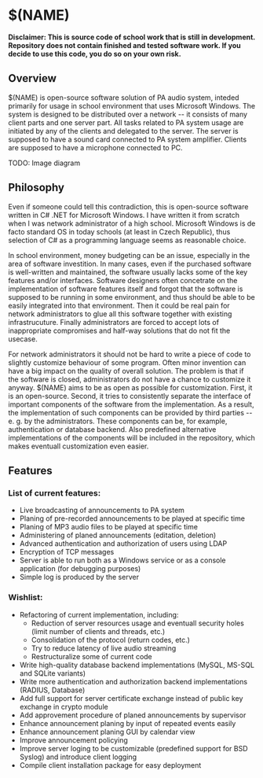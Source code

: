 # $(NAME)

**Disclaimer: This is source code of school work that is still in development. Repository does not contain finished and tested software work. If you decide to use this code, you do so on your own risk.**

## Overview

$(NAME) is open-source software solution of PA audio system, inteded primarily for usage in school environment that uses Microsoft Windows. The system is designed to be distributed over a network -- it consists of many client parts and one server part. All tasks related to PA system usage are initiated by any of the clients and delegated to the server. The server is supposed to have a sound card connected to PA system amplifier. Clients are supposed to have a microphone connected to PC.

TODO: Image diagram

## Philosophy

Even if someone could tell this contradiction, this is open-source software written in C# .NET for Microsoft Windows. I have written it from scratch when I was network administrator of a high school. Microsoft Windows is de facto standard OS in today schools (at least in Czech Republic), thus selection of C# as a programming language seems as reasonable choice.

In school environment, money budgeting can be an issue, especially in the area of software investition. In many cases, even if the purchased software is well-written and maintained, the software usually lacks some of the key features and/or interfaces. Software designers often concetrate on the implementation of software features itself and forgot that the software is supposed to be running in some environment, and thus should be able to be easily integrated into that environment. Then it could be real pain for network administrators to glue all this software together with existing infrastrucuture. Finally administrators are forced to accept lots of inappropriate compromises and half-way solutions that do not fit the usecase.

For network administrators it should not be hard to write a piece of code to slightly customize behaviour of some program. Often minor invention can have a big impact on the quality of overall solution. The problem is that if the software is closed, administrators do not have a chance to customize it anyway. $(NAME) aims to be as open as possible for customization. First, it is an open-source. Second, it tries to consistently separate the interface of important components of the software from the implementation. As a result, the implementation of such components can be provided by third parties -- e. g. by the administrators. These components can be, for example, authentication or database backend. Also predefined alternative implementations of the components will be included in the repository, which makes eventuall customization even easier.

## Features

### List of current features:
* Live broadcasting of announcements to PA system
* Planing of pre-recorded announcements to be played at specific time
* Planing of MP3 audio files to be played at specific time
* Administering of planed announcements (editation, deletion)
* Advanced authentication and authorization of users using LDAP
* Encryption of TCP messages
* Server is able to run both as a Windows service or as a console application (for debugging purposes)
* Simple log is produced by the server

### Wishlist:
* Refactoring of current implementation, including:
    * Reduction of server resources usage and eventuall security holes (limit number of clients and threads, etc.)
    * Consolidation of the protocol (return codes, etc.)
    * Try to reduce latency of live audio streaming
    * Restructuralize some of current code
* Write high-quality database backend implementations (MySQL, MS-SQL and SQLite variants)
* Write more authentication and authorization backend implementations (RADIUS, Database)
* Add full support for server certificate exchange instead of public key exchange in crypto module
* Add approvement procedure of planed announcements by supervisor
* Enhance announcement planing by input of repeated events easily
* Enhance announcement planing GUI by calendar view
* Improve announcement policying
* Improve server loging to be customizable (predefined support for BSD Syslog) and introduce client logging
* Compile client installation package for easy deployment